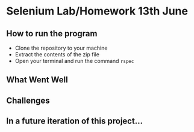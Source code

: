 # Selenium Lab/Homework 13th June

## How to run the program
- Clone the repository to your machine
- Extract the contents of the zip file
- Open your terminal and run the command ``rspec``

## What Went Well



## Challenges

## In a future iteration of this project...
